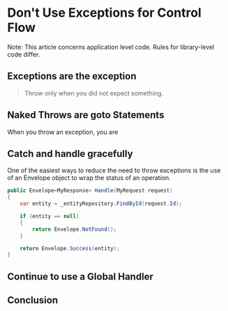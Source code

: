 # Don't Use Exceptions for Control Flow

Note: This article concerns application level code. Rules for library-level code differ.

## Exceptions are the exception



> Throw only when you did not expect something.

## Naked Throws are goto Statements

When you throw an exception, you are

## Catch and handle gracefully

One of the easiest ways to reduce the need to throw exceptions is the use of an Envelope object to wrap the status of an operation.

```csharp
public Envelope<MyResponse> Handle(MyRequest request)
{
    var entity = _entityRepository.FindById(request.Id);

    if (entity == null)
    {
        return Envelope.NotFound();
    }

    return Envelope.Success(entity);
}
```

## Continue to use a Global Handler



## Conclusion